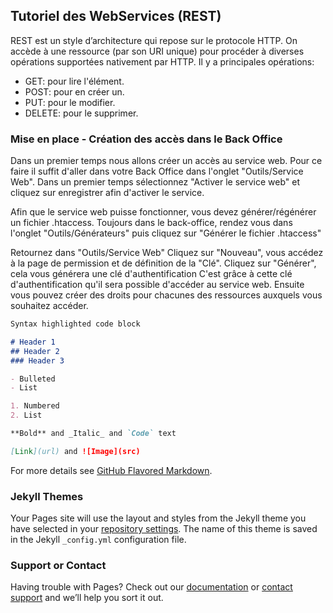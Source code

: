 ## Tutoriel des WebServices (REST)

REST est un style d’architecture qui repose sur le protocole HTTP. On accède à une ressource (par son URI unique) pour procéder à diverses opérations supportées nativement par HTTP.
Il y a principales opérations:

- GET: pour lire l'élément.
- POST: pour en créer un.
- PUT: pour le modifier.
- DELETE: pour le supprimer.


###  Mise en place - Création des accès dans le Back Office

Dans un premier temps nous allons créer un accès au service web.
Pour ce faire il suffit d'aller dans votre Back Office dans l'onglet "Outils/Service Web".
Dans un premier temps sélectionnez "Activer le service web" et cliquez sur enregistrer afin d'activer le service.

Afin que le service web puisse fonctionner, vous devez générer/régénérer un fichier .htaccess.
Toujours dans le back-office, rendez vous dans l'onglet "Outils/Générateurs" puis cliquez sur "Générer le fichier .htaccess"

Retournez dans "Outils/Service Web"
Cliquez sur "Nouveau", vous accédez à la page de permission et de définition de la "Clé".
Cliquez sur "Générer", cela vous générera une clé d'authentification
C'est grâce à cette clé d'authentification qu'il sera possible d'accéder au service web.
Ensuite vous pouvez créer des droits pour chacunes des ressources auxquels vous souhaitez accéder.

```markdown
Syntax highlighted code block

# Header 1
## Header 2
### Header 3

- Bulleted
- List

1. Numbered
2. List

**Bold** and _Italic_ and `Code` text

[Link](url) and ![Image](src)
```

For more details see [GitHub Flavored Markdown](https://guides.github.com/features/mastering-markdown/).

### Jekyll Themes

Your Pages site will use the layout and styles from the Jekyll theme you have selected in your [repository settings](https://github.com/auction-online/webservice/settings). The name of this theme is saved in the Jekyll `_config.yml` configuration file.

### Support or Contact

Having trouble with Pages? Check out our [documentation](https://help.github.com/categories/github-pages-basics/) or [contact support](https://github.com/contact) and we’ll help you sort it out.

